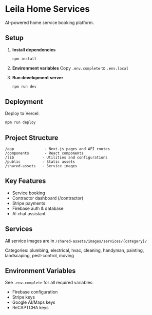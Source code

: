 # Leila Home Services

AI-powered home service booking platform.

## Setup

1. **Install dependencies**
   ```bash
   npm install
   ```

2. **Environment variables**
   Copy `.env.complete` to `.env.local`

3. **Run development server**
   ```bash
   npm run dev
   ```

## Deployment

Deploy to Vercel:
```bash
npm run deploy
```

## Project Structure

```
/app              - Next.js pages and API routes
/components       - React components
/lib             - Utilities and configurations
/public          - Static assets
/shared-assets   - Service images
```

## Key Features

- Service booking
- Contractor dashboard (/contractor)
- Stripe payments
- Firebase auth & database
- AI chat assistant

## Services

All service images are in `/shared-assets/images/services/{category}/`

Categories: plumbing, electrical, hvac, cleaning, handyman, painting, landscaping, pest-control, moving

## Environment Variables

See `.env.complete` for all required variables:
- Firebase configuration
- Stripe keys
- Google AI/Maps keys
- ReCAPTCHA keys